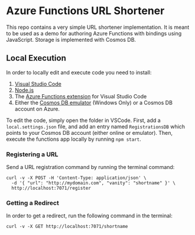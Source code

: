 # Azure Functions URL Shortener

This repo contains a very simple URL shortener implementation. It is meant to be used as a demo for authoring Azure Functions with bindings using JavaScript. Storage is implemented with Cosmos DB.

## Local Execution

In order to locally edit and execute code you need to install:

1. [Visual Studio Code](https://code.visualstudio.com/)
2. [Node.js](https://nodejs.org/)
3. The [Azure Functions extension](https://marketplace.visualstudio.com/items?itemName=ms-azuretools.vscode-azurefunctions) for Visual Studio Code
4. Either the [Cosmos DB emulator](https://docs.microsoft.com/en-us/azure/cosmos-db/local-emulator) (Windows Only) or a Cosmos DB account on Azure.

To edit the code, simply open the folder in VSCode. First, add a `local.settings.json` file, and add an entry named `RegistrationsDB` which points to your Cosmos DB account (either online or emulator). Then, execute the functions app locally by running `npm start`.

### Registering a URL

Send a URL registration command by running the terminal command:

```
curl -v -X POST -H 'Content-Type: application/json' \
  -d '{ "url": "http://mydomain.com", "vanity": "shortname" }' \
  http://localhost:7071/register
```

### Getting a Redirect

In order to get a redirect, run the following command in the terminal:

```
curl -v -X GET http://localhost:7071/shortname
```
